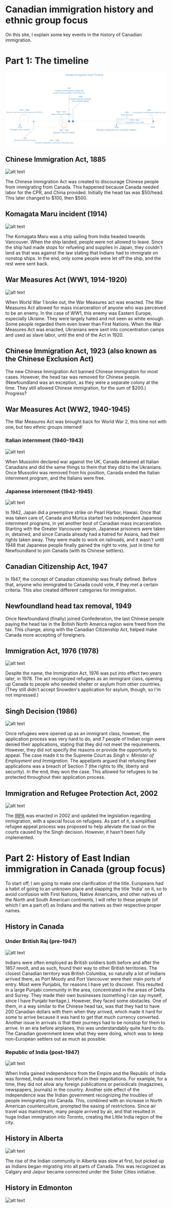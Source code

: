 # Canadian immigration history and ethnic group focus

On this site, I explain some key events in the history of Canadian immigration.

# Part 1: The timeline

![alt text](https://github.com/yagyaxt1068/legendary-broccoli/raw/master/res/images/timeline.jpg "Visio is incapable of using dates prior to 1900, so I had no choice but to not show the Chinese Immigration act from 1885.")

## Chinese Immigration Act, 1885

![alt text](https://external-content.duckduckgo.com/iu/?u=http%3A%2F%2Fs3.amazonaws.com%2Fs3.timetoast.com%2Fpublic%2Fuploads%2Fphotos%2F3735187%2Fhead.jpg%3F1364073599&f=1&nofb=1 "A picture of a Chinese immigration certificate.")

The Chinese Immigration Act was created to discourage Chinese people from immigrating from Canada. This happened because Canada needed labor for the CPR, and China provided. Initially the head tax was $50/head. This later changed to $100, then $500.

## Komagata Maru incident (1914)

![alt text](https://external-content.duckduckgo.com/iu/?u=https%3A%2F%2Fthewire.in%2Fwp-content%2Fuploads%2F2016%2F05%2Fkomagata-maru.jpg&f=1&nofb=1 "The Komagata Maru carrying around 300 Indians.")

The Komagata Maru was a ship sailing from India headed towards Vancouver. When the ship landed, people were not allowed to leave. Since the ship had made stops for refueling and supplies in Japan, they couldn't land as that was against the law stating that Indians had to immigrate on nonstop ships. In the end, only some people were let off the ship, and the rest were sent back.

## War Measures Act (WW1, 1914-1920)

![alt text](https://external-content.duckduckgo.com/iu/?u=https%3A%2F%2Fwww.thevintagenews.com%2Fwp-content%2Fuploads%2F2018%2F08%2F800px-castle_mountain_camp_1915.jpg&f=1&nofb=1 "A queue of Ukranians walking through the gates of a concentration camp.")

When World War 1 broke out, the War Measures act was enacted. The War Measures Act allowed for mass incarceration of anyone who was perceived to be an enemy. In the case of WW1, this enemy was Eastern Europe, especially Ukraine. They were largely hated and not seen as white enough. Some people regarded them even lower than First Nations. When the War Measures Act was enacted, Ukranians were sent into concentration camps and used as slave labor, until the end of the Act in 1920.

## Chinese Immigration Act, 1923 (also known as the Chinese Exclusion Act)

The new Chinese Immigration Act banned Chinese immigration for most cases. However, the head tax was removed  for Chinese people. (Newfoundland was an exception, as they were a separate colony at the time. They still allowed Chinese immigration, for the sum of $200.) Progress?

## War Measures Act (WW2, 1940-1945)

The War Measures Act was brought back for World War 2, this time not with one, but two ethnic groups interned!

### Italian internment (1940-1943)

![alt text](https://external-content.duckduckgo.com/iu/?u=https%3A%2F%2Fupload.wikimedia.org%2Fwikipedia%2Fcommons%2Fthumb%2F4%2F47%2FBenito_Mussolini_crop.jpg%2F200px-Benito_Mussolini_crop.jpg&f=1&nofb=1 "Mussolini, the man who (purportedly) made the trains run on time.")

When Mussolini declared war against the UK, Canada detained all Italian Canadians and did the same things to them that they did to the Ukranians. Once Mussolini was removed from his position, Canada ended the Italian internment program, and the Italians were free.

### Japanese internment (1942-1945)

![alt text](https://external-content.duckduckgo.com/iu/?u=https%3A%2F%2Fcanadianjapaneseinternmentcamps.files.wordpress.com%2F2011%2F05%2Fjapannot.gif%3Fw%3D614&f=1&nofb=1 "")

In 1942, Japan did a preemptive strike on Pearl Harbor, Hawaii. Once that was taken care of, Canada and Murica started two independent Japanese internment programs, in yet another bout of Canadian mass incarceration. Starting with the Greater Vancouver region, Japanese prisoners were taken in, detained, and since Canada already had a hatred for Asians, had their rights taken away. They were made to work on railroads, and it wasn't until 1948 that Japanese people finally gained the right to vote, just in time for Newfoundland to join Canada (with its Chinese settlers).

## Canadian Citizenship Act, 1947

In 1947, the concept of Canadian citizenship was finally defined. Before that, anyone who immigrated to Canada could vote, if they met a certain criteria. This also created different categories for immigration.

## Newfoundland head tax removal, 1949

Once Newfoundland (finally) joined Confederation, the last Chinese people paying the head tax in the British North America region were freed from the tax. This change, along with the Canadian Citizenship Act, helped make Canada more accepting of foreigners.

## Immigration Act, 1976 (1978)

![alt text](https://external-content.duckduckgo.com/iu/?u=http%3A%2F%2Fwww.pier21.ca%2Fsites%2Fdefault%2Ffiles%2Fgallery%2F12517%2Fi-30456-005.jpg&f=1&nofb=1 "This page of the act defines refugees and their rights.")

Despite the name, the Immigration Act, 1976 was put into effect two years later, in 1978. The act recognized refugees as an immigrant class, opening up Canada to people who needed shelter  or asylum from other countries. (They still didn't accept Snowden's application for asylum, though, so I'm not impressed.)

## Singh Decision (1986)

![alt text]( "")

Once refugees were opened up as an immigrant class, however, the application process was very hard to do, and 7 people of Indian origin were denied their applications, stating that they did not meet the requirements. However, they did not specify the reasons or provide the opportunity to appeal. The case made it to the Supreme Court as _Singh v. Minister of Employment and Immigration_. The appellants argued that refusing their applications was a breach of Section 7 (the rights to life, liberty and security). In the end, they won the case. This allowed for refugees to be protected throughout their application process.

## Immigration and Refugee Protection Act, 2002

![alt text]( "")

The [IRPA](https://laws-lois.justice.gc.ca/eng/acts/I-2.5/FullText.html) was enacted in 2002 and updated the legislation regarding immigration, with a special focus on refugees. As part of it, a simplified refugee appeal process was proposed to help alleviate the load on the courts caused by the Singh decision. However, it hasn't been fully implemented.

# Part 2: History of East Indian immigration in Canada (group focus)

To start off, I am going to make one clarification of the title. Europeans had a habit of going to an unknown place and slapping the title 'India' on it, so to avoid confusion with First Nations, Native Americans, and other natives of the North and South American continents, I will refer to these people (of which I am a part of) as Indians and the natives as their respective proper names.

## History in Canada

### Under British Raj (pre-1947)

![alt text]( "")

Indians were often employed as British soldiers both before and after the 1857 revolt, and as such, found their way to other British territories. The closest Canadian territory was British Columbia, so naturally a lot of Indians arrived there, as Port Moody and Port Vancouver were their main ports of entry. Most were Punjabis, for reasons I have yet to discover. This resulted in a large Punjabi community in the area, concentrated in the areas of Delta and Surrey. They made their own businesses (something I can say myself, since I have Punjabi heritage.). However, they faced some obstacles. One of them, in a way similar to the Chinese head tax, was that they had to have 200 Canadian dollars with them when they arrived, which made it hard for some to arrive because it was hard to get that much currency converted. Another issue in arrivals is that their journeys had to be nonstop for them to arrive. In an era before airplanes, this was understandably quite hard to do. The Canadian government knew what they were doing, which was to keep non-European settlers out as much as possible.

### Republic of India (post-1947)

![alt text]( "")

When India gained independence from the Empire and the Republic of India was formed, India was more forceful in their negotiations. For example, for a time, they did not allow any foreign publications or periodicals (magazines, newspapers, journals) in the country. Another side effect of the independence was the Indian government recognizing the troubles of people immigrating into Canada. This, combined with an increase in North American counterculture, prompted the easing of restrictions. Since air travel was mainstream, many people arrived by air, and that resulted in huge Indian immigration into Toronto, creating the Little India region of the city.

## History in Alberta

![alt text]( "")

The rise of the Indian community in Alberta was slow at first, but picked up as Indians began migrating into all parts of Canada. This was recognized as Calgary and Jaipur became connected under the Sister Cities initiative.

## History in Edmonton

![alt text](https://imgs.xkcd.com/comics/five_minute_comics_part_4.png)
